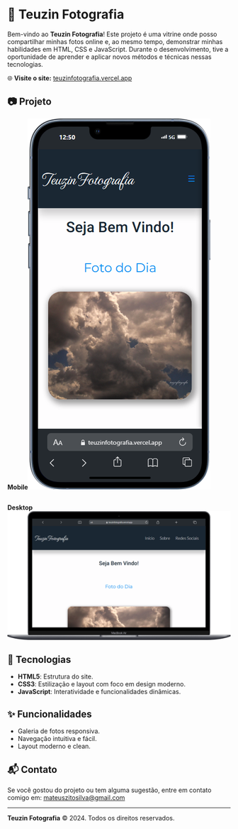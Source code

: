 # 📸 Teuzin Fotografia

Bem-vindo ao **Teuzin Fotografia**! Este projeto é uma vitrine onde posso compartilhar minhas fotos online e, ao mesmo tempo, demonstrar minhas habilidades em HTML, CSS e JavaScript. Durante o desenvolvimento, tive a oportunidade de aprender e aplicar novos métodos e técnicas nessas tecnologias.

🌐 **Visite o site:** [teuzinfotografia.vercel.app](https://teuzinfotografia.vercel.app)

## 📷 Projeto

**Mobile**![Celular](.github/iPhone-13-PRO-teuzinfotografia.vercel.app.png)

##

**Desktop**![PC](.github/Macbook-Air-teuzinfotografia.vercel.app.png)

## 🚀 Tecnologias

- **HTML5**: Estrutura do site.
- **CSS3**: Estilização e layout com foco em design moderno.
- **JavaScript**: Interatividade e funcionalidades dinâmicas.

## ✨ Funcionalidades

- Galeria de fotos responsiva.
- Navegação intuitiva e fácil.
- Layout moderno e clean.

## 📬 Contato

Se você gostou do projeto ou tem alguma sugestão, entre em contato comigo em: mateuszitosilva@gmail.com

---

**Teuzin Fotografia** © 2024. Todos os direitos reservados.
